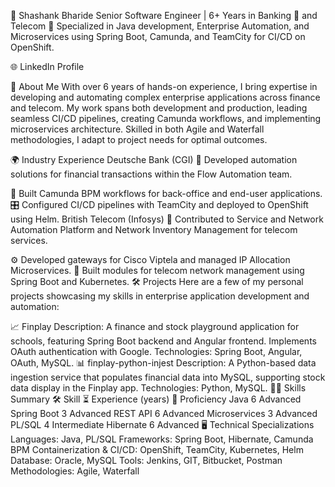 👋 Shashank Bharide
Senior Software Engineer | 6+ Years in Banking 🏦 and Telecom 📡
Specialized in Java development, Enterprise Automation, and Microservices using Spring Boot, Camunda, and TeamCity for CI/CD on OpenShift.

🌐 LinkedIn Profile

💼 About Me
With over 6 years of hands-on experience, I bring expertise in developing and automating complex enterprise applications across finance and telecom. My work spans both development and production, leading seamless CI/CD pipelines, creating Camunda workflows, and implementing microservices architecture. Skilled in both Agile and Waterfall methodologies, I adapt to project needs for optimal outcomes.

🌍 Industry Experience
Deutsche Bank (CGI) 🏦
Developed automation solutions for financial transactions within the Flow Automation team.

🚀 Built Camunda BPM workflows for back-office and end-user applications.
🎛 Configured CI/CD pipelines with TeamCity and deployed to OpenShift using Helm.
British Telecom (Infosys) 📡
Contributed to Service and Network Automation Platform and Network Inventory Management for telecom services.

⚙️ Developed gateways for Cisco Viptela and managed IP Allocation Microservices.
📜 Built modules for telecom network management using Spring Boot and Kubernetes.
🛠️ Projects
Here are a few of my personal projects showcasing my skills in enterprise application development and automation:

📈 Finplay
Description: A finance and stock playground application for schools, featuring Spring Boot backend and Angular frontend. Implements OAuth authentication with Google.
Technologies: Spring Boot, Angular, OAuth, MySQL.
📊 finplay-python-injest
Description: A Python-based data ingestion service that populates financial data into MySQL, supporting stock data display in the Finplay app.
Technologies: Python, MySQL.
🧑‍💻 Skills Summary
🛠️ Skill	⏳ Experience (years)	🌟 Proficiency
Java	6	Advanced
Spring Boot	3	Advanced
REST API	6	Advanced
Microservices	3	Advanced
PL/SQL	4	Intermediate
Hibernate	6	Advanced
🖥️ Technical Specializations
Languages: Java, PL/SQL
Frameworks: Spring Boot, Hibernate, Camunda BPM
Containerization & CI/CD: OpenShift, TeamCity, Kubernetes, Helm
Database: Oracle, MySQL
Tools: Jenkins, GIT, Bitbucket, Postman
Methodologies: Agile, Waterfall
